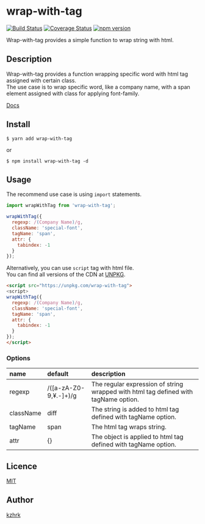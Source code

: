 # wrap-with-tag

[![Build Status](https://travis-ci.org/kzhrk/wrap-with-tag.svg?branch=master)](https://travis-ci.org/kzhrk/wrap-with-tag)
[![Coverage Status](https://coveralls.io/repos/github/kzhrk/wrap-with-tag/badge.svg?branch=master)](https://coveralls.io/github/kzhrk/wrap-with-tag?branch=master)
[![npm version](https://badge.fury.io/js/wrap-with-tag.svg)](https://badge.fury.io/js/wrap-with-tag)

Wrap-with-tag provides a simple function to wrap string with html.

## Description

Wrap-with-tag provides a function wrapping specific word with html tag assigned with certain class.  
The use case is to wrap specific word, like a company name, with a span element assigned with class for applying font-family.

[Docs](https://kzhrk.github.com/wrap-with-tag/)

## Install

```
$ yarn add wrap-with-tag
```

or

```
$ npm install wrap-with-tag -d
```

## Usage

The recommend use case is using `import` statements.  

```js
import wrapWithTag from 'wrap-with-tag';

wrapWithTag({
  regexp: /(Company Name)/g,
  className: 'special-font',
  tagName: 'span',
  attr: {
    tabindex: -1
  }
});
```

Alternatively, you can use `script` tag with html file.  
You can find all versions of the CDN at [UNPKG](https://unpkg.com/wrap-with-tag/).

```html
<script src="https://unpkg.com/wrap-with-tag">
<script>
wrapWithTag({
  regexp: /(Company Name)/g,
  className: 'special-font',
  tagName: 'span',
  attr: {
    tabindex: -1
  }
});
</script>
```

### Options

| name | default | description |
|:-----|:------- |:------------|
| regexp | /([a-zA-Z0-9,¥.-]+)/g | The regular expression of string wrapped with html tag defined with tagName option. |
| className | diff | The string is added to html tag defined with tagName option. |
| tagName | span | The html tag wraps string. |
| attr | {} | The object is applied to html tag defined with tagName option. |

## Licence

[MIT](https://github.com/kzhrk/wrap-with-tag/blob/master/LICENSE)

## Author

[kzhrk](https://github.com/kzhrk)
